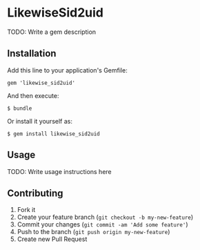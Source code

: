 # LikewiseSid2uid

TODO: Write a gem description

## Installation

Add this line to your application's Gemfile:

    gem 'likewise_sid2uid'

And then execute:

    $ bundle

Or install it yourself as:

    $ gem install likewise_sid2uid

## Usage

TODO: Write usage instructions here

## Contributing

1. Fork it
2. Create your feature branch (`git checkout -b my-new-feature`)
3. Commit your changes (`git commit -am 'Add some feature'`)
4. Push to the branch (`git push origin my-new-feature`)
5. Create new Pull Request
